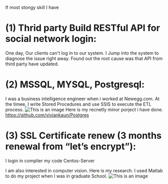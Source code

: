 
If most stongy skill I have 
# (1) Thrid party Build RESTful API for social network login:
One day, Our clients can't log in to our system. I Jump into the system to diagnose the issue right away.
Found out the root cause was that API from third party have updated.

# (2) MSSQL, MYSQL, Postgresql:
I was a business intelligence engineer when i worked at Newegg.com. 
At the timee, I write Stored Procedures and use SSIS to execute the ETL process.
 ![This is an image](https://github.com/viviankaun/Projects/blob/main/img/BI001.jpeg)
Here is my recnetly minor porject i have done. 
https://github.com/viviankaun/Postgres

# (3) SSL Certificate renew  (3 months renewal from “let’s encrypt”):
I login in complier my code Centos-Server




I am also interested in computer vision. Here is my research. I used Matlab to do my project when I was in graduate School.
![This is an image](https://media-exp1.licdn.com/dms/image/C512DAQGhCU_CbwBtQw/profile-treasury-image-shrink_800_800/0/1601681334598?e=1635825600&v=beta&t=ze8KQUYrbqrYkqT9-4c_yJiIssZdG5EHkzurZmTEaFg)



